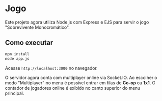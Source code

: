 # Jogo

Este projeto agora utiliza Node.js com Express e EJS para servir o jogo "Sobrevivente Monocromático".

## Como executar

```bash
npm install
node app.js
```

Acesse `http://localhost:3000` no navegador.

O servidor agora conta com multiplayer online via Socket.IO. Ao escolher o modo
"Multiplayer" no menu é possível entrar em filas de **Co-op** ou **1x1**. O
contador de jogadores online é exibido no canto superior do menu principal.
